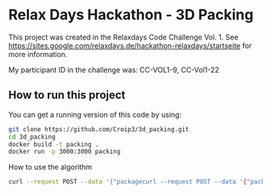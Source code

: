 # Relax Days Hackathon - 3D Packing

This project was created in the Relaxdays Code Challenge Vol. 1. See https://sites.google.com/relaxdays.de/hackathon-relaxdays/startseite for more information.

My participant ID in the challenge was: CC-VOL1-9, CC-Vol1-22

## How to run this project

You can get a running version of this code by using:

```bash
git clone https://github.com/Croip3/3d_packing.git
cd 3d_packing
docker build -t packing .
docker run -p 3000:3000 packing
```

How to use the algorithm

```bash
curl --request POST --data '{"packagecurl --request POST --data '{"package_types":[{"dimensions":[10,20,15],"cost":10},{"dimensions":[10,10,10],"cost":5}],"articles":[[10,10,5],[5,5,5],[9,4,5],[10,20,10],[10,10,10]]}' http://localhost:3000/

```
